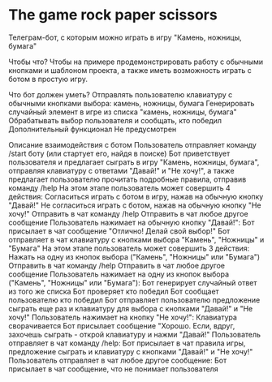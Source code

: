 # The game rock paper scissors
 Телеграм-бот, с которым можно играть в игру "Камень, ножницы, бумага"

Чтобы что?
Чтобы на примере продемонстрировать работу с обычными кнопками и шаблоном проекта, а также иметь возможность играть с ботом в простую игру.

Что бот должен уметь?
Отправлять пользователю клавиатуру с обычными кнопками выбора: камень, ножницы, бумага
Генерировать случайный элемент в игре из списка "камень, ножницы, бумага"
Обрабатывать выбор пользователя и сообщать, кто победил
Дополнительный функционал
Не предусмотрен

Описание взаимодействия с ботом
Пользователь отправляет команду /start боту (или стартует его, найдя в поиске)
Бот приветствует пользователя и предлагает сыграть в игру "Камень, ножницы, бумага", отправляя клавиатуру с ответами "Давай!" и "Не хочу!", а также предлагает пользователю прочитать подробные правила, отправив команду /help
На этом этапе пользователь может совершить 4 действия:
Согласиться играть с ботом в игру, нажав на обычную кнопку "Давай!"
Не согласиться играть с ботом, нажав на обычную кнопку "Не хочу!"
Отправить в чат команду /help
Отправить в чат любое другое сообщение
Пользователь нажимает на обычную кнопку "Давай!":
Бот присылает в чат сообщение "Отлично! Делай свой выбор!"
Бот отправляет в чат клавиатуру с кнопками выбора "Камень", "Ножницы" и "Бумага"
На этом этапе пользователь может совершить 3 действия:
Нажать на одну из кнопок выбора ("Камень", "Ножницы" или "Бумага")
Отправить в чат команду /help
Отправить в чат любое другое сообщение
Пользователь нажимает на одну из кнопок выбора ("Камень", "Ножницы" или "Бумага"):
Бот генерирует случайный ответ из того же списка
Бот проверяет кто победил
Бот сообщает пользователю кто победил
Бот отправляет пользователю предложение сыграть еще раз и клавиатуру для выбора с кнопками "Давай!" и "Не хочу!"
Пользователь нажимает на кнопку "Не хочу!":
Клавиатура сворачивается
Бот присылает сообщение "Хорошо. Если, вдруг, захочешь сыграть - открой клавиатуру и нажми "Давай!"
Пользователь отправляет в чат команду /help:
Бот присылает в чат правила игры, предложение сыграть и клавиатуру с кнопками "Давай!" и "Не хочу!"
Пользователь отправляет в чат любое другое сообщение:
Бот присылает в чат сообщение, что не понимает пользователя